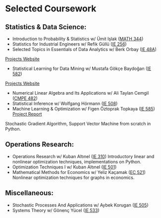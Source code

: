 # Selected Coursework

## Statistics & Data Science:
*	Introduction to Probability & Statistics w/ Ümit Işlak ([MATH 344](/Syllabus/MATH344.pdf))
*	Statistics for Industrial Engineers w/ Refik Güllü ([IE 256](/Syllabus/IE256.pdf))
*	Selected Topics in Essentials of Data Analytics w/ Berk Orbay ([IE 48A](/Syllabus/IE48A.pdf))

[Projects Website](https://pjournal.github.io/boun01-ilaydacelenk/)
* Statistical Learning for Data Mining w/ Mustafa Gökçe Baydoğan ([IE 582](/Syllabus/IE582.pdf))

[Projects Website](https://bu-ie-582.github.io/fall20-ilaydacelenk/)
* Numerical Linear Algebra and Its Applications w/ Ali Taylan Cemgil ([CMPE 482](/Syllabus/CMPE482.pdf))
* Statistical Inference w/ Wolfgang Hörmann ([IE 508](/Syllabus/IE508.pdf))
* Machine Learning & Optimization w/ Figen Öztoprak Topkaya ([IE 585](/Syllabus/IE585.pdf))
[Project Report](/ProjectswoJournal/585Report.pdf)

Stochastic Gradient Algorithm, Support Vector Machine from scratch in Python.

## Operations Research:
* Operations Research w/ Kuban Altınel ([IE 310](/Syllabus/IE310.pdf))
Introductory linear and nonlinear optimization techniques, implementations on Python.
* Optimization Techniques I w/ Kuban Altınel ([IE 501](/Syllabus/IE501.pdf))
* Mathematical Methods for Economics w/ Yeliz Kaçamak ([EC 521](/Syllabus/EC521.pdf))
Nonlinear optimization techniques for graphs in economics.

## Miscellaneous:
*	Stochastic Processes And Applications w/ Aybek Korugan ([IE 505](/Syllabus/IE505.pdf))
* Systems Theory w/ Gönenç Yücel ([IE 533](/Syllabus/IE533.pdf))


